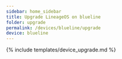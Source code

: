 ```yaml
---
sidebar: home_sidebar
title: Upgrade LineageOS on blueline
folder: upgrade
permalink: /devices/blueline/upgrade
device: blueline
---
```

{% include templates/device_upgrade.md %}
